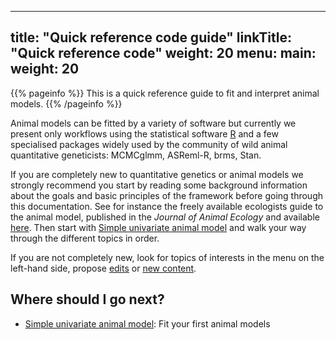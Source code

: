 
---
title: "Quick reference code guide"
linkTitle: "Quick reference code"
weight: 20
menu:
  main:
    weight: 20
---

{{% pageinfo %}}
This is a quick reference guide to fit and interpret animal models. 
{{% /pageinfo %}}

Animal models can be fitted by a variety of software but currently we present only workflows using the statistical software [R](https://cran.r-project.org/) and a few specialised packages widely used by the community of wild animal quantitative geneticists: MCMCglmm, ASReml-R, brms, Stan.

If you are completely new to quantitative genetics or animal models we strongly recommend you start by reading some background information about the goals and basic principles of the framework before going through this documentation. See for instance the freely available ecologists guide to the animal model, published in the _Journal of Animal Ecology_ and available [here](/docs/Wilson&al2010.pdf/). Then start with [Simple univariate animal model](/docs/univariate/) and walk your way through the different topics in order.


If you are not completely new, look for topics of interests in the menu on the left-hand side, propose [edits](https://github.com/google/docsy-example/edit/master/content/en/docs/_index.md) or [new content](https://github.com/google/docsy-example/new/master/content/en/docs/_index.md?filename=change-me.md&value=---%0Atitle%3A+%22Long+Page+Title%22%0AlinkTitle%3A+%22Short+Nav+Title%22%0Aweight%3A+100%0Adescription%3A+%3E-%0A+++++Page+description+for+heading+and+indexes.%0A---%0A%0A%23%23+Heading%0A%0AEdit+this+template+to+create+your+new+page.%0A%0A%2A+Give+it+a+good+name%2C+ending+in+%60.md%60+-+e.g.+%60getting-started.md%60%0A%2A+Edit+the+%22front+matter%22+section+at+the+top+of+the+page+%28weight+controls+how+its+ordered+amongst+other+pages+in+the+same+directory%3B+lowest+number+first%29.%0A%2A+Add+a+good+commit+message+at+the+bottom+of+the+page+%28%3C80+characters%3B+use+the+extended+description+field+for+more+detail%29.%0A%2A+Create+a+new+branch+so+you+can+preview+your+new+file+and+request+a+review+via+Pull+Request.%0A).



## Where should I go next?

* [Simple univariate animal model](/docs/univariate/): Fit your first animal models
